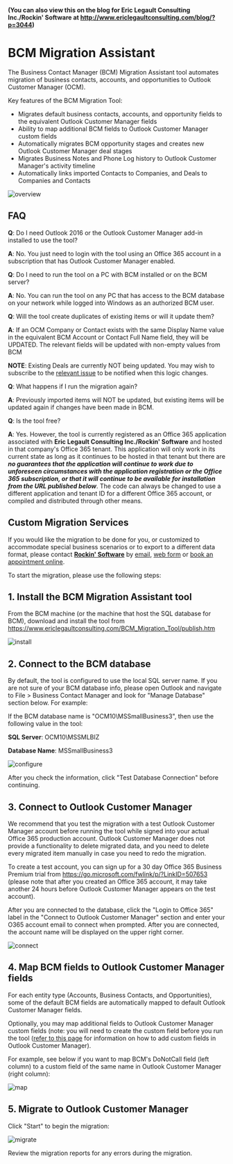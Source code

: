 **(You can also view this on the blog for Eric Legault Consulting Inc./Rockin' Software at http://www.ericlegaultconsulting.com/blog/?p=3044)**

# BCM Migration Assistant
The Business Contact Manager (BCM) Migration Assistant tool automates migration of business contacts, accounts, and opportunities to Outlook Customer Manager (OCM). 
 
Key features of the BCM Migration Tool:
 
*	Migrates default business contacts, accounts, and opportunity fields to the equivalent Outlook Customer Manager fields
*	Ability to map additional BCM fields to Outlook Customer Manager custom fields
*	Automatically migrates BCM opportunity stages and creates new Outlook Customer Manager deal stages 
*	Migrates Business Notes and Phone Log history to Outlook Customer Manager's activity timeline
* Automatically links imported Contacts to Companies, and Deals to Companies and Contacts

![overview](https://www.ericlegaultconsulting.com/BCM_Migration_Tool/git_images/overview.png)

## FAQ

**Q**: Do I need Outlook 2016 or the Outlook Customer Manager add-in installed to use the tool?

**A**: No. You just need to login with the tool using an Office 365 account in a subscription that has Outlook Customer Manager enabled.

**Q**: Do I need to run the tool on a PC with BCM installed or on the BCM server?

**A**: No. You can run the tool on any PC that has access to the BCM database on your network while logged into Windows as an authorized BCM user.

**Q**: Will the tool create duplicates of existing items or will it update them?

**A**: If an OCM Company or Contact exists with the same Display Name value in the equivalent BCM Account or Contact Full Name field, they will be UPDATED. The relevant fields will be updated with non-empty values from BCM

**NOTE**: Existing Deals are currently NOT being updated. You may wish to subscribe to the [relevant issue](https://github.com/elegault/BCMMigrationAssistant/issues/2) to be notified when this logic changes.

**Q**: What happens if I run the migration again?

**A**: Previously imported items will NOT be updated, but existing items will be updated again if changes have been made in BCM.

**Q**: Is the tool free?

**A**: Yes. However, the tool is currently registered as an Office 365 application associated with **Eric Legault Consulting Inc./Rockin' Software** and hosted in that company's Office 365 tenant. This application will only work in its current state as long as it continues to be hosted in that tenant but there are **_no guarantees that the application will continue to work due to unforeseen circumstances with the application registration or the Office 365 subscription, or that it will continue to be available for installation from the URL published below_**. The code can always be changed to use a different application and tenant ID for a different Office 365 account, or compiled and distributed through other means.

## Custom Migration Services

If you would like the migration to be done for you, or customized to accommodate special business scenarios or to export to a different data format, please contact [**Rockin' Software**](https://www.rockinsoftware.rocks) by [email](mailto:eric@ericlegault.com?Subject=BCM), [web form](https://eric273.typeform.com/to/o3dYnb) or [book an appointment online](https://outlook.office365.com/owa/calendar/EricLegaultConsultingInc@ericlegault.com/bookings/).
 
To start the migration, please use the following steps:
 
## 1.	Install the BCM Migration Assistant tool
From the BCM machine (or the machine that host the SQL database for BCM), download and install the tool from https://www.ericlegaultconsulting.com/BCM_Migration_Tool/publish.htm

![install](https://www.ericlegaultconsulting.com/BCM_Migration_Tool/git_images/install2.png)
  
## 2.	Connect to the BCM database 
 
By default, the tool is configured to use the  local SQL server name. If you are not sure of your BCM database info, please open Outlook and navigate to File > Business Contact Manager  and look for "Manage Database" section below. For example:
 
If the BCM database name is "OCM10\MSSmallBusiness3", then use the following value in the tool:

**SQL Server**: OCM10\MSSMLBIZ

**Database Name**: MSSmallBusiness3

![configure](https://www.ericlegaultconsulting.com/BCM_Migration_Tool/git_images/configure.png)

After you check the information, click "Test Database Connection" before continuing.
 
## 3.	Connect to Outlook Customer Manager
 
We recommend that you test the migration with a test Outlook Customer Manager account before running the tool while signed into your actual Office 365 production account. Outlook Customer Manager does not provide a functionality to delete migrated data, and you need to delete every migrated item manually in case you need to redo the migration.
 
To create a test account, you can sign up for a 30 day Office 365 Business Premium trial from https://go.microsoft.com/fwlink/p/?LinkID=507653 (please note that after you created an Office 365 account, it may take another 24 hours before Outlook Customer Manager appears on the test account).
 
After you are connected to the database, click the "Login to Office 365" label in the "Connect to Outlook Customer Manager" section and enter your O365 account email to connect when prompted. After you are connected, the account name will be displayed on the upper right corner.

![connect](https://www.ericlegaultconsulting.com/BCM_Migration_Tool/git_images/connect.png)
 
## 4.	Map BCM fields to Outlook Customer Manager fields
 
For each entity type (Accounts, Business Contacts, and Opportunities), some of the default BCM fields are automatically mapped to default Outlook Customer Manager fields. 
 
Optionally, you may map additional fields to Outlook Customer Manager custom fields (note: you will need to create the custom field before you run the tool ([refer to this page](https://techcommunity.microsoft.com/t5/Outlook-Blog/Make-Outlook-Customer-Manager-your-own/ba-p/81208) for information on how to add custom fields in Outlook Customer Manager). 
 
For example, see below if you want to map BCM's DoNotCall field (left column) to a custom field of the same name in Outlook Customer Manager (right column):

![map](https://www.ericlegaultconsulting.com/BCM_Migration_Tool/git_images/map.png)
  
## 5.	Migrate to Outlook Customer Manager
 
Click "Start" to begin the migration:

![migrate](https://www.ericlegaultconsulting.com/BCM_Migration_Tool/git_images/migrate.png)



Review the migration reports for any errors during the migration.

